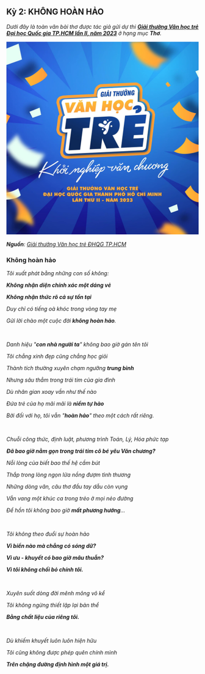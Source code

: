 ## Kỳ 2: KHÔNG HOÀN HẢO

_Dưới đây là toàn văn bài thơ được tác giả gửi dự thi **[Giải thưởng Văn học trẻ Đại học Quốc gia TP.HCM lần II, năm 2023](https://vanhoctre.vnuhcm.edu.vn/)** ở hạng mục **Thơ**._

![Youth Literature](../../../../public/images/posts/2023/09-05-HLK-MyYouth-2023-02/image2.jpg)

_**Nguồn**: [Giải thưởng Văn học trẻ ĐHQG TP.HCM](https://www.facebook.com/vanhoctre.vnuhcm/)_

### Không hoàn hảo

_Tôi xuất phát bằng những con số không:_

**_Không nhận diện chính xác một dáng vẻ_**

**_Không nhận thức rõ cả sự tồn tại_**

_Duy chỉ có tiếng oà khóc trong vòng tay mẹ_

_Gửi lời chào một cuộc đời **không hoàn hảo**._

<br />

_Danh hiệu "**con nhà người ta**" không bao giờ gán tên tôi_

_Tôi chẳng xinh đẹp cũng chẳng học giỏi_

_Thành tích thường xuyên chạm ngưỡng **trung bình**_

_Nhưng sâu thẳm trong trái tim của gia đình_

_Dù nhân gian xoay vần như thế nào_

_Đứa trẻ của họ mãi mãi là **niềm tự hào**_

_Bởi đối với họ, tôi vẫn "**hoàn hảo**" theo một cách rất riêng._

<br />

_Chuỗi công thức, định luật, phương trình Toán, Lý, Hóa phức tạp_

_**Đã bao giờ nằm gọn trong trái tim cô bé yêu Văn chương?**_

_Nỗi lòng của biết bao thế hệ cầm bút_

_Thắp trong lòng ngọn lửa nồng đượm tình thương_

_Những dòng văn, câu thơ đầu tay dẫu còn vụng_

_Vẫn vang một khúc ca trong trẻo ở mọi nẻo đường_

_Để hồn tôi không bao giờ **mất phương hướng**..._

<br />

_Tôi không theo đuổi sự hoàn hảo_

**_Vì biển nào mà chẳng có sóng dữ?_**

**_Vì ưu - khuyết có bao giờ mâu thuẫn?_**

**_Vì tôi không chối bỏ chính tôi._**

<br />

_Xuyên suốt dòng đời mênh mông vô kể_

_Tôi không ngừng thiết lập lại bản thể_

**_Bằng chất liệu của riêng tôi._**

<br />

_Dù khiếm khuyết luôn luôn hiện hữu_

_Tôi cũng không được phép quên chính mình_

**_Trên chặng đường định hình một giá trị._**
